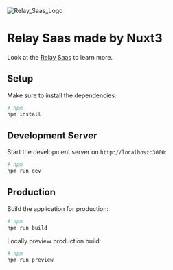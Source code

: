 ![Relay_Saas_Logo](https://s3.ap-northeast-2.amazonaws.com/img.the-relay/saas_fe/etc/relay_saas_logo_for_github.png)  

# Relay Saas made by Nuxt3

Look at the [Relay Saas](https://mmemory.notion.site/Saas-cfc16a68a1ae48cbbbb36ca3085ac68f?pvs=4) to learn more.

## Setup

Make sure to install the dependencies:

```bash
# npm
npm install
```

## Development Server

Start the development server on `http://localhost:3000`:

```bash
# npm
npm run dev
```

## Production

Build the application for production:

```bash
# npm
npm run build
```

Locally preview production build:

```bash
# npm
npm run preview
```
